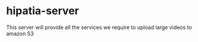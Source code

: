 # hipatia-server
This server will provide all the services we require to upload large videos to amazon S3
